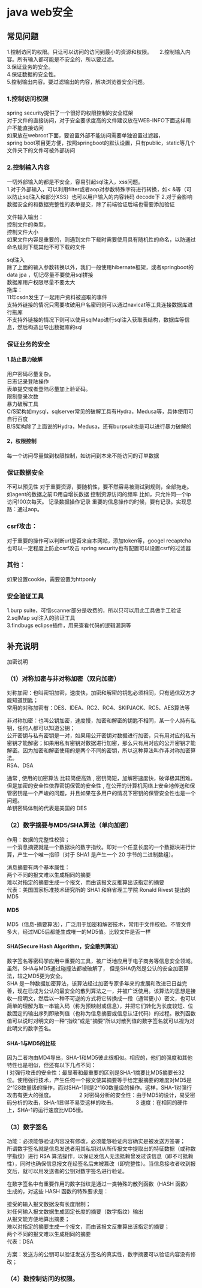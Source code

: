
# java web安全
## 常见问题      
1.控制访问的权限。只让可以访问的访问到最小的资源和权限。     
2.控制输入内容。所有输入都可能是不安全的，所以要过滤。      
3.保证业务的安全。      
4.保证数据的安全性。     
5.控制输出内容。要过滤输出的内容，解决浏览器安全问题。        

### 1.控制访问权限
spring security提供了一个很好的权限控制的安全框架     
对于文件的直接访问，对于安全要求度高的文件建议放在WEB-INFO下面这样用户不能直接访问                
如果放在webroot下面，要设置外部不能访问需要单独设置过滤器，                   
spring boot项目更方便，按照springboot的默认设置，只有public，static等几个文件夹下的文件可被外部访问              

### 2.控制输入内容
一切外部输入的都是不安全，容易引起sql注入，xss问题。              
1.对于外部输入，可以利用filter或者aop对参数特殊字符进行转换，如< &等（可以防止sql注入和部分XSS）也可以用户输入的内容转码 decode下 
2.对于会影响数据安全的和数据完整性的表单提交，除了前端验证后端也需要添加验证
          
文件输入输出：    
控制文件的类型，                       
控制文件大小                           
如果文件内容是重要的，则遇到文件下载时需要使用具有随机性的命名，以防通过命名规则下载其他不可下载的文件                      

sql注入         
除了上面的输入参数转换以外，我们一般使用hibernate框架，或者springboot的data jpa ，切记尽量不要使用sql拼接  
数据库用户权限尽量不要太大       
拖库：                
11年csdn发生了一起用户资料被盗取的事件           
支持外链接的情况只需要攻破用户名密码则可以通过navicat等工具连接数据库进行拖库    
不支持外链接的情况下则可以使用sqlMap进行sql注入获取表结构，数据库等信息，然后构造出导出数据库的sql            


### 保证业务的安全
#### 1.防止暴力破解               
用户密码尽量复杂。                    
日志记录登陆操作                     
表单提交或者登陆尽量加上验证码。               
限制登录次数          
暴力破解工具                  
C/S架构如mysql，sqlserver常见的破解工具有Hydra，Medusa等，具体使用可自行百度       
B/S架构除了上面说的Hydra，Medusa，还有burpsuit也是可以进行暴力破解的                  

#### 2，权限控制              
每一个访问尽量做到权限控制，如访问到本来不能访问的订单数据               

### 保证数据安全
不可以预见性
对于重要资源，要随机性，要不然容易被测试到规则，全部拖走。如agent的数据之前ID用自增长数据
控制资源访问的频率
比如，只允许同一个ip访问100次每天。
记录数据操作记录
重要的信息操作的时候，要有记录。实现思路：通过aop。

### csrf攻击：
对于重要的操作可以判断url是否来自本网站，添加token等，googel recaptcha也可以一定程度上防止csrf攻击
spring security也有配置可以设置csrf的过滤器

### 其他：
如果设置cookie，需要设置为httponly

### 安全验证工具
1.burp suite，可惜scanner部分是收费的，所以只可以用此工具做手工验证                  
2.sqlMap  sql注入的验证工具               
3.findbugs eclipse插件，用来查看代码的逻辑漏洞等                   
                    

## 补充说明
加密说明
### （1）对称加密与非对称加密（双向加密）
对称加密：也叫密钥加密，速度快，加密和解密的钥匙必须相同，只有通信双方才能知道钥匙；  
常用的对称加密有：DES、IDEA、RC2、RC4、SKIPJACK、RC5、AES算法等                   

非对称加密：也叫公钥加密，速度慢，加密和解密的钥匙不相同，某一个人持有私钥，任何人都可以知道公钥；             
公开密钥与私有密钥是一对，如果用公开密钥对数据进行加密，只有用对应的私有密钥才能解密；如果用私有密钥对数据进行加密，那么只有用对应的公开密钥才能解密。因为加密和解密使用的是两个不同的密钥，所以这种算法叫作非对称加密算法。          
RSA、DSA           

通常 , 使用的加密算法 比较简便高效 , 密钥简短，加解密速度快，破译极其困难。但是加密的安全性依靠密钥保管的安全性 , 在公开的计算机网络上安全地传送和保管密钥是一个严峻的问题，并且如果在多用户的情况下密钥的保管安全性也是一个问题。        
单钥密码体制的代表是美国的 DES                  

### （2）数字摘要与MD5/SHA算法（单向加密）

作用：数据的完整性校验；                
一个消息摘要就是一个数据块的数字指纹。即对一个任意长度的一个数据块进行计算，产生一个唯一指印（对于 SHA1 是产生一个 20 字节的二进制数组）。

消息摘要有两个基本属性：               
两个不同的报文难以生成相同的摘要                  
难以对指定的摘要生成一个报文，而由该报文反推算出该指定的摘要         
代表：美国国家标准技术研究所的 SHA1 和麻省理工学院 Ronald Rivest 提出的 MD5                 

#### MD5 
MD5（信息-摘要算法），广泛用于加密和解密技术，常用于文件校验。不管文件多大，经过MD5后都能生成唯一的MD5值。比较文件是否一样

#### SHA(Secure Hash Algorithm，安全散列算法）
数字签名等密码学应用中重要的工具，被广泛地应用于电子商务等信息安全领域。虽然，SHA与MD5通过碰撞法都被破解了， 但是SHA仍然是公认的安全加密算法，较之MD5更为安全。             
SHA 是一种数据加密算法，该算法经过加密专家多年来的发展和改进已日益完善，现在已成为公认的最安全的散列算法之一，并被广泛使用。该算法的思想是接收一段明文，然后以一种不可逆的方式将它转换成一段（通常更小）密文，也可以简单的理解为取一串输入码（称为预映射或信息），并把它们转化为长度较短、位数固定的输出序列即散列值（也称为信息摘要或信息认证代码）的过程。散列函数值可以说时对明文的一种“指纹”或是“摘要”所以对散列值的数字签名就可以视为对此明文的数字签名。                

#### SHA-1与MD5的比较
因为二者均由MD4导出，SHA-1和MD5彼此很相似。相应的，他们的强度和其他特性也是相似，但还有以下几点不同：              
l 对强行攻击的安全性：最显著和最重要的区别是SHA-1摘要比MD5摘要长32 位。使用强行技术，产生任何一个报文使其摘要等于给定报摘要的难度对MD5是2^128数量级的操作，而对SHA-1则是2^160数量级的操作。这样，SHA-1对强行攻击有更大的强度。                
2 对密码分析的安全性：由于MD5的设计，易受密码分析的攻击，SHA-1显得不易受这样的攻击。            
3 速度：在相同的硬件上，SHA-1的运行速度比MD5慢。                

### （3）数字签名
功能：必须能够验证内容没有修改，必须能够验证内容确实是被发送方签署；                    
所谓数字签名就是信息发送者用其私钥对从所传报文中提取出的特征数据（或称数字指纹）进行 RSA 算法操作，以保证发信人无法抵赖曾发过该信息（即不可抵赖性），同时也确保信息报文在经签名后末被篡改（即完整性）。当信息接收者收到报文后，就可以用发送者的公钥对数字签名进行验证。　                

在数字签名中有重要作用的数字指纹是通过一类特殊的散列函数（HASH 函数）生成的，对这些 HASH 函数的特殊要求是：              

接受的输入报文数据没有长度限制；  
对任何输入报文数据生成固定长度的摘要（数字指纹）输出                 
从报文能方便地算出摘要；                    
难以对指定的摘要生成一个报文，而由该报文反推算出该指定的摘要；               
两个不同的报文难以生成相同的摘要                 
代表：DSA                  

方案：发送方的公钥可以验证发送方签名的真实性，数字摘要可以验证内容没有修改；                  

### （4）数控制访问的权限。             





